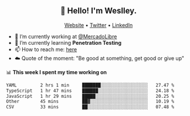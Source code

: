<h2 align="center">👋 Hello! I'm Weslley.</h2>
<p align="center">
  <a href="http://weslleyneri.com.br">Website</a> •
  <a href="https://twitter.com/Weslley_Neri">Twitter</a> •
  <a href="https://www.linkedin.com/in/weslley-neri-3658908b">LinkedIn</a>
</p>


- 🔭 I’m currently working at [@MercadoLibre](https://github.com/mercadolibre)
- 🌱 I’m currently learning **Penetration Testing**
- 📫 How to reach me: [here](mailto:weslley39@gmail.com)
- ☁️ Quote of the moment: "Be good at something, get good or give up"

📊 **This week I spent my time working on**
<!--START_SECTION:waka-->

```txt
YAML         2 hrs 1 min     ███████░░░░░░░░░░░░░░░░░░   27.47 %
TypeScript   1 hr 47 mins    ██████░░░░░░░░░░░░░░░░░░░   24.18 %
JavaScript   1 hr 29 mins    █████░░░░░░░░░░░░░░░░░░░░   20.25 %
Other        45 mins         ██▓░░░░░░░░░░░░░░░░░░░░░░   10.19 %
CSV          33 mins         ██░░░░░░░░░░░░░░░░░░░░░░░   07.48 %
```

<!--END_SECTION:waka-->

<!-- Inspired by https://github.com/gruselhaus/gruselhaus -->